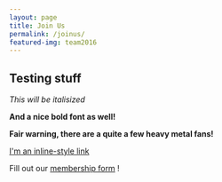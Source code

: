 ```yaml
---
layout: page
title: Join Us
permalink: /joinus/
featured-img: team2016
---
```


## Testing stuff

_This will be italisized_

__And a nice bold font as well!__

 **Fair warning, there are a quite a few heavy metal fans!**


[I'm an inline-style link](https://www.google.com)

Fill out our [membership form](https://forms.gle/ZxkitSMiwVfc6Gpw7 "2020-2021 WE Design Membership Form") !
